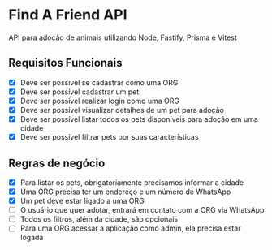 # Find A Friend API

API para adoção de animais utilizando Node, Fastify, Prisma e Vitest

## Requisitos Funcionais

- [x] Deve ser possível se cadastrar como uma ORG
- [x] Deve ser possível cadastrar um pet
- [x] Deve ser possível realizar login como uma ORG
- [x] Deve ser possível visualizar detalhes de um pet para adoção
- [x] Deve ser possível listar todos os pets disponíveis para adoção em uma cidade
- [x] Deve ser possível filtrar pets por suas características

## Regras de negócio

- [x] Para listar os pets, obrigatoriamente precisamos informar a cidade
- [x] Uma ORG precisa ter um endereço e um número de WhatsApp
- [x] Um pet deve estar ligado a uma ORG
- [ ] O usuário que quer adotar, entrará em contato com a ORG via WhatsApp
- [ ] Todos os filtros, além da cidade, são opcionais
- [ ] Para uma ORG acessar a aplicação como admin, ela precisa estar logada